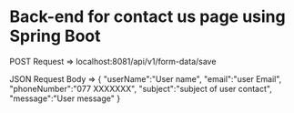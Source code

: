 # Back-end for contact us page using Spring Boot

POST Request => localhost:8081/api/v1/form-data/save

JSON Request Body =>
{
    "userName":"User name",
    "email":"user Email",
    "phoneNumber":"077 XXXXXXX",
    "subject":"subject of user contact",
    "message":"User message"
}

